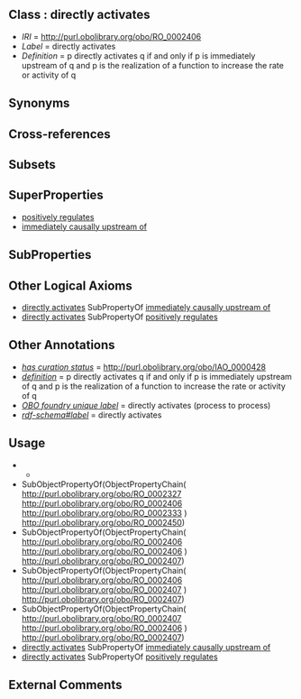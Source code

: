 
## Class : directly activates

 * *IRI* = http://purl.obolibrary.org/obo/RO_0002406
 * *Label* = directly activates
 * *Definition* = p directly activates q if and only if p is immediately upstream of q and p is the realization of a function to increase the rate or activity of q

## Synonyms


## Cross-references


## Subsets


## SuperProperties

 * [positively regulates](../../RO/13/RO_0002213.md)
 * [immediately causally upstream of](../../RO/12/RO_0002412.md)

## SubProperties


## Other Logical Axioms

 * [directly activates](../../RO/06/RO_0002406.md) SubPropertyOf [immediately causally upstream of](../../RO/12/RO_0002412.md)
 * [directly activates](../../RO/06/RO_0002406.md) SubPropertyOf [positively regulates](../../RO/13/RO_0002213.md)

## Other Annotations

 * *[has curation status](../../IAO/14/IAO_0000114.md)* = http://purl.obolibrary.org/obo/IAO_0000428
 * *[definition](../../IAO/15/IAO_0000115.md)* = p directly activates q if and only if p is immediately upstream of q and p is the realization of a function to increase the rate or activity of q
 * *[OBO foundry unique label](../../IAO/89/IAO_0000589.md)* = directly activates (process to process)
 * *[rdf-schema#label](../../el/rdf-schema#label.md)* = directly activates

## Usage

 * -
 * SubObjectPropertyOf(ObjectPropertyChain( <http://purl.obolibrary.org/obo/RO_0002327> <http://purl.obolibrary.org/obo/RO_0002406> <http://purl.obolibrary.org/obo/RO_0002333> ) <http://purl.obolibrary.org/obo/RO_0002450>)
 * SubObjectPropertyOf(ObjectPropertyChain( <http://purl.obolibrary.org/obo/RO_0002406> <http://purl.obolibrary.org/obo/RO_0002406> ) <http://purl.obolibrary.org/obo/RO_0002407>)
 * SubObjectPropertyOf(ObjectPropertyChain( <http://purl.obolibrary.org/obo/RO_0002406> <http://purl.obolibrary.org/obo/RO_0002407> ) <http://purl.obolibrary.org/obo/RO_0002407>)
 * SubObjectPropertyOf(ObjectPropertyChain( <http://purl.obolibrary.org/obo/RO_0002407> <http://purl.obolibrary.org/obo/RO_0002406> ) <http://purl.obolibrary.org/obo/RO_0002407>)
 * [directly activates](../../RO/06/RO_0002406.md) SubPropertyOf [immediately causally upstream of](../../RO/12/RO_0002412.md)
 * [directly activates](../../RO/06/RO_0002406.md) SubPropertyOf [positively regulates](../../RO/13/RO_0002213.md)

## External Comments

